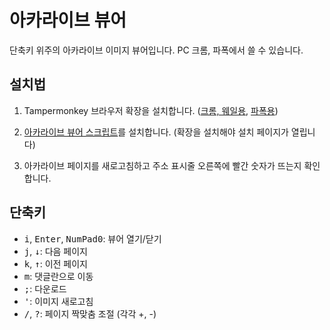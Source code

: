 # 아카라이브 뷰어

단축키 위주의 아카라이브 이미지 뷰어입니다. PC 크롬, 파폭에서 쓸 수 있습니다.

## 설치법

1. Tampermonkey 브라우저 확장을 설치합니다.
   ([크롬, 웨일용](https://chrome.google.com/webstore/detail/tampermonkey/dhdgffkkebhmkfjojejmpbldmpobfkfo?hl=en),
   [파폭용](https://addons.mozilla.org/en-US/firefox/addon/tampermonkey/))

2. [아카라이브 뷰어 스크립트](https://greasyfork.org/scripts/428230-/code/arca_viewer.user.js)를
   설치합니다. (확장을 설치해야 설치 페이지가 열립니다)

3. 아카라이브 페이지를 새로고침하고 주소 표시줄 오른쪽에 빨간 숫자가 뜨는지 확인합니다.

## 단축키

- <kbd>i</kbd>, <kbd>Enter</kbd>, <kbd>NumPad0</kbd>: 뷰어 열기/닫기
- <kbd>j</kbd>, <kbd>↓</kbd>: 다음 페이지
- <kbd>k</kbd>, <kbd>↑</kbd>: 이전 페이지
- <kbd>m</kbd>: 댓글란으로 이동
- <kbd>;</kbd>: 다운로드
- <kbd>'</kbd>: 이미지 새로고침
- <kbd>/</kbd>, <kbd>?</kbd>: 페이지 짝맞춤 조절 (각각 +, -)
